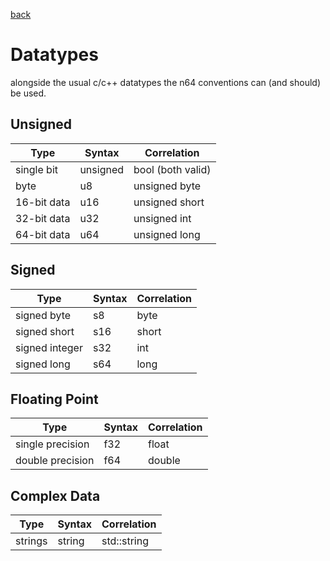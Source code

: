 [back](index.md)

# Datatypes

alongside the usual c/c++ datatypes the n64 conventions can (and should) be used.


## Unsigned

| Type | Syntax | Correlation |
|-|-|-|
|single bit|unsigned|bool (both valid)|
|byte|u8|unsigned byte|
|16-bit data|u16|unsigned short|
|32-bit data|u32|unsigned int|
|64-bit data|u64|unsigned long|


## Signed

| Type | Syntax | Correlation |
|-|-|-|
|signed byte|s8|byte|
|signed short|s16|short|
|signed integer|s32|int|
|signed long|s64|long|


## Floating Point

| Type | Syntax | Correlation |
|-|-|-|
|single precision|f32|float|
|double precision|f64|double|


## Complex Data

| Type | Syntax | Correlation |
|-|-|-|
|strings|string|std::string|
